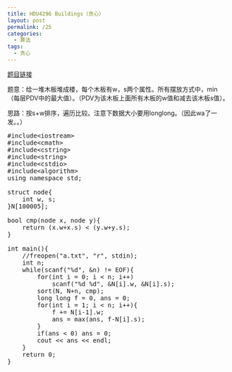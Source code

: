 ```yaml
---
title: HDU4296 Buildings（贪心）
layout: post
permalink: /25
categories:
  - 算法
tags:
  - 贪心
---
```

<a href="http://acm.hdu.edu.cn/showproblem.php?pid=4296" target="_blank">题目链接</a>

题意：给一堆木板堆成楼，每个木板有w，s两个属性。所有摆放方式中，min（每层PDV中的最大值）。（PDV为该木板上面所有木板的w值和减去该木板s值）。

思路：按s+w排序，遍历比较。注意下数据大小要用longlong。（因此wa了一发。。）

<pre class="brush: cpp; title: ; notranslate" title="">#include&lt;iostream&gt;
#include&lt;cmath&gt;
#include&lt;cstring&gt;
#include&lt;string&gt;
#include&lt;cstdio&gt;
#include&lt;algorithm&gt;
using namespace std;

struct node{
    int w, s;
}N[100005];

bool cmp(node x, node y){
    return (x.w+x.s) &lt; (y.w+y.s);
}

int main(){
    //freopen("a.txt", "r", stdin);
    int n;
    while(scanf("%d", &n) != EOF){
        for(int i = 0; i &lt; n; i++)
            scanf("%d %d", &N[i].w, &N[i].s);
        sort(N, N+n, cmp);
        long long f = 0, ans = 0;
        for(int i = 1; i &lt; n; i++){
            f += N[i-1].w;
            ans = max(ans, f-N[i].s);
        }
        if(ans &lt; 0) ans = 0;
        cout &lt;&lt; ans &lt;&lt; endl;
    }
    return 0;
}
</pre>